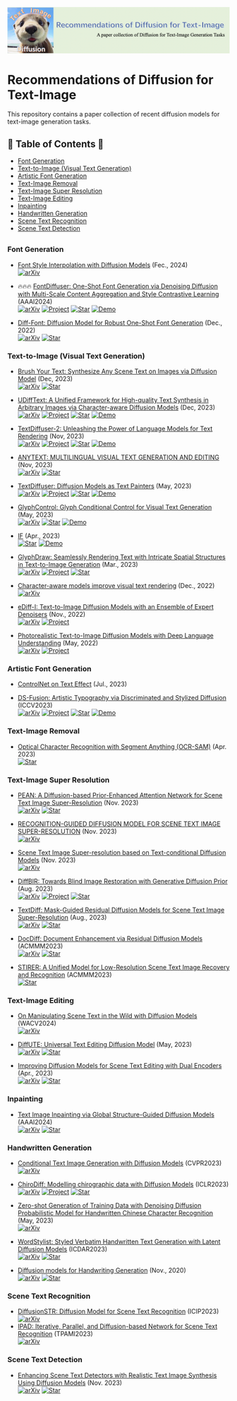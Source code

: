 ![LOGO](imgs/logo.png)
# Recommendations of Diffusion for Text-Image
This repository contains a paper collection of recent diffusion models for text-image generation tasks.

## 📖 Table of Contents 👀
- [Font Generation](#font-generation)
- [Text-to-Image (Visual Text Generation)](#text-to-image-visual-text-generation)
- [Artistic Font Generation](#artistic-font-generation)
- [Text-Image Removal](#text-image-removal)
- [Text-Image Super Resolution](#text-image-super-resolution)
- [Text-Image Editing](#text-image-editing)
- [Inpainting](#inpainting)
- [Handwritten Generation](#handwritten-generation)
- [Scene Text Recognition](#scene-text-recognition)
- [Scene Text Detection](#scene-text-detection)
##

### Font Generation
+ [Font Style Interpolation with Diffusion Models](https://arxiv.org/abs/2402.14311) (Fec., 2024)  
  [![arXiv](https://img.shields.io/badge/arXiv-b31b1b.svg)](https://arxiv.org/abs/2402.14311)

+ 🔥🔥🔥 [FontDiffuser: One-Shot Font Generation via Denoising Diffusion with Multi-Scale Content Aggregation and Style Contrastive Learning](https://arxiv.org/abs/2312.12142) (AAAI2024)  
  [![arXiv](https://img.shields.io/badge/arXiv-b31b1b.svg)](https://arxiv.org/abs/2312.12142)
  [![Project](https://img.shields.io/badge/Project-9cf)](https://yeungchenwa.github.io/fontdiffuser-homepage/)
  [![Star](https://img.shields.io/github/stars/yeungchenwa/FontDiffuser.svg?style=social&label=Star)](https://github.com/yeungchenwa/FontDiffuser)
  [![Demo](https://img.shields.io/badge/Demo-8A2BE2)](https://huggingface.co/spaces/yeungchenwa/FontDiffuser-Gradio)

+ [Diff-Font: Diffusion Model for Robust One-Shot Font Generation](https://arxiv.org/abs/2212.05895) (Dec., 2022)  
  [![arXiv](https://img.shields.io/badge/arXiv-b31b1b.svg)](https://arxiv.org/abs/2212.05895)
  [![Star](https://img.shields.io/github/stars/Hxyz-123/Font-diff.svg?style=social&label=Star)](https://github.com/Hxyz-123/Font-diff)

### Text-to-Image (Visual Text Generation)
+ [Brush Your Text: Synthesize Any Scene Text on Images via Diffusion Model](https://arxiv.org/abs/2312.12232) (Dec, 2023)  
  [![arXiv](https://img.shields.io/badge/arXiv-b31b1b.svg)](https://arxiv.org/abs/2312.12232)
  [![Star](https://img.shields.io/github/stars/ecnuljzhang/brush-your-text.svg?style=social&label=Star)](https://github.com/ecnuljzhang/brush-your-text)

+ [UDiffText: A Unified Framework for High-quality Text Synthesis in Arbitrary Images via Character-aware Diffusion Models](https://arxiv.org/abs/2312.04884) (Dec, 2023)  
  [![arXiv](https://img.shields.io/badge/arXiv-b31b1b.svg)](https://arxiv.org/abs/2312.04884)
  [![Project](https://img.shields.io/badge/Project-9cf)](https://udifftext.github.io/)
  [![Star](https://img.shields.io/github/stars/zym-pku/udifftext.svg?style=social&label=Star)](https://github.com/zym-pku/udifftext)
  [![Demo](https://img.shields.io/badge/Demo-8A2BE2)](https://huggingface.co/spaces/ZYMPKU/UDiffText)

+ [TextDiffuser-2: Unleashing the Power of Language Models for Text Rendering](https://arxiv.org/abs/2311.16465v1) (Nov, 2023)  
  [![arXiv](https://img.shields.io/badge/arXiv-b31b1b.svg)](https://arxiv.org/abs/2311.16465v1)
  [![Project](https://img.shields.io/badge/Project-9cf)](https://jingyechen.github.io/textdiffuser2/)
  [![Star](https://img.shields.io/github/stars/microsoft/unilm.svg?style=social&label=Star)](https://github.com/microsoft/unilm/tree/master/textdiffuser-2)
  [![Demo](https://img.shields.io/badge/Demo-8A2BE2)](https://huggingface.co/spaces/JingyeChen22/TextDiffuser-2)

+ [ANYTEXT: MULTILINGUAL VISUAL TEXT GENERATION AND EDITING](https://arxiv.org/abs/2311.03054) (Nov, 2023)  
  [![arXiv](https://img.shields.io/badge/arXiv-b31b1b.svg)](https://arxiv.org/abs/2311.03054)
  [![Star](https://img.shields.io/github/stars/tyxsspa/AnyText.svg?style=social&label=Star)](https://github.com/tyxsspa/AnyText)

+ [TextDiffuser: Diffusion Models as Text Painters](https://arxiv.org/abs/2305.10855) (May, 2023)  
  [![arXiv](https://img.shields.io/badge/arXiv-b31b1b.svg)](https://arxiv.org/abs/2305.10855)
  [![Project](https://img.shields.io/badge/Project-9cf)](https://modelscope.cn/models/damo/text-to-video-synthesis/summary)
  [![Star](https://img.shields.io/github/stars/microsoft/unilm.svg?style=social&label=Star)](https://github.com/microsoft/unilm/tree/master/textdiffuser)
  [![Demo](https://img.shields.io/badge/Demo-8A2BE2)](https://huggingface.co/spaces/JingyeChen22/TextDiffuser)

+ [GlyphControl: Glyph Conditional Control for Visual Text Generation](https://arxiv.org/abs/2305.18259) (May, 2023)  
  [![arXiv](https://img.shields.io/badge/arXiv-b31b1b.svg)](https://arxiv.org/abs/2305.18259)
  [![Star](https://img.shields.io/github/stars/AIGText/GlyphControl-release.svg?style=social&label=Star)](https://github.com/AIGText/GlyphControl-release)
  [![Demo](https://img.shields.io/badge/Demo-8A2BE2)](https://huggingface.co/spaces/AIGText/GlyphControl)

+ [IF](https://github.com/deep-floyd/IF) (Apr., 2023)  
  [![Star](https://img.shields.io/github/stars/deep-floyd/IF.svg?style=social&label=Star)](https://github.com/deep-floyd/IF)
  [![Demo](https://img.shields.io/badge/Demo-8A2BE2)](https://huggingface.co/spaces/DeepFloyd/IF)

+ [GlyphDraw: Seamlessly Rendering Text with Intricate Spatial Structures in Text-to-Image Generation](https://arxiv.org/abs/2303.17870) (Mar., 2023)  
  [![arXiv](https://img.shields.io/badge/arXiv-b31b1b.svg)](https://arxiv.org/abs/2303.17870)
  [![Project](https://img.shields.io/badge/Project-9cf)](https://1073521013.github.io/glyph-draw.github.io/)
  [![Star](https://img.shields.io/github/stars/OPPO-Mente-Lab/GlyphDraw.svg?style=social&label=Star)](https://github.com/OPPO-Mente-Lab/GlyphDraw)

+ [Character-aware models improve visual text rendering](https://arxiv.org/abs/2212.10562) (Dec., 2022)  
  [![arXiv](https://img.shields.io/badge/arXiv-b31b1b.svg)](https://arxiv.org/abs/2212.10562)

+ [eDiff-I: Text-to-Image Diffusion Models with an Ensemble of Expert Denoisers](https://arxiv.org/abs/2211.01324) (Nov., 2022)  
  [![arXiv](https://img.shields.io/badge/arXiv-b31b1b.svg)](https://arxiv.org/abs/2211.01324)
  [![Project](https://img.shields.io/badge/Project-9cf)](https://deepimagination.cc/eDiff-I/)

+ [Photorealistic Text-to-Image Diffusion Models with Deep Language Understanding](https://arxiv.org/abs/2205.11487) (May, 2022)  
  [![arXiv](https://img.shields.io/badge/arXiv-b31b1b.svg)](https://arxiv.org/abs/2205.11487)
  [![Project](https://img.shields.io/badge/Project-9cf)](https://imagen.research.google/)

### Artistic Font Generation
+ [ControlNet on Text Effect](https://mp.weixin.qq.com/s/rvpU4XhToldoec_bABeXJw) (Jul., 2023)

+ [DS-Fusion: Artistic Typography via Discriminated and Stylized Diffusion](https://arxiv.org/abs/2303.09604) (ICCV2023)  
  [![arXiv](https://img.shields.io/badge/arXiv-b31b1b.svg)](https://arxiv.org/abs/2303.09604)
  [![Project](https://img.shields.io/badge/Project-9cf)](https://ds-fusion.github.io/)
  [![Star](https://img.shields.io/github/stars/tmaham/DS-Fusion.svg?style=social&label=Star)](https://github.com/tmaham/DS-Fusion)
  [![Demo](https://img.shields.io/badge/Demo-8A2BE2)](https://huggingface.co/spaces/tmaham/DS-Fusion-Express)

### Text-Image Removal
+ [Optical Character Recognition with Segment Anything (OCR-SAM)](https://github.com/yeungchenwa/OCR-SAM) (Apr. 2023)  
  [![Star](https://img.shields.io/github/stars/yeungchenwa/OCR-SAM.svg?style=social&label=Star)](https://github.com/yeungchenwa/OCR-SAM)

### Text-Image Super Resolution
+ [PEAN: A Diffusion-based Prior-Enhanced Attention Network for
Scene Text Image Super-Resolution](https://arxiv.org/abs/2311.17955) (Nov. 2023)  
  [![arXiv](https://img.shields.io/badge/arXiv-b31b1b.svg)](https://arxiv.org/abs/2311.17955)
  [![Star](https://img.shields.io/github/stars/jdfxzzy/PEAN.svg?style=social&label=Star)](https://github.com/jdfxzzy/PEAN)


+ [RECOGNITION-GUIDED DIFFUSION MODEL FOR SCENE TEXT IMAGE
SUPER-RESOLUTION](https://arxiv.org/abs/2311.13317) (Nov. 2023)  
  [![arXiv](https://img.shields.io/badge/arXiv-b31b1b.svg)](https://arxiv.org/abs/2311.13317)

+ [Scene Text Image Super-resolution based on Text-conditional Diffusion Models](https://arxiv.org/abs/2311.09759) (Nov. 2023)  
  [![arXiv](https://img.shields.io/badge/arXiv-b31b1b.svg)](https://arxiv.org/abs/2311.09759)

+ [DiffBIR: Towards Blind Image Restoration with Generative Diffusion Prior](https://arxiv.org/abs/2308.15070) (Aug. 2023)  
  [![arXiv](https://img.shields.io/badge/arXiv-b31b1b.svg)](https://arxiv.org/abs/2308.15070)
  [![Project](https://img.shields.io/badge/Project-9cf)](https://0x3f3f3f3fun.github.io/projects/diffbir/)
  [![Star](https://img.shields.io/github/stars/XPixelGroup/DiffBIR.svg?style=social&label=Star)](https://github.com/XPixelGroup/DiffBIR)

+ [TextDiff: Mask-Guided Residual Diffusion Models for Scene Text Image Super-Resolution](https://arxiv.org/abs/2308.06743) (Aug., 2023)  
  [![arXiv](https://img.shields.io/badge/arXiv-b31b1b.svg)](https://arxiv.org/abs/2308.06743)
  [![Star](https://img.shields.io/github/stars/Lenubolim/TextDiff.svg?style=social&label=Star)](https://github.com/Lenubolim/TextDiff)

+ [DocDiff: Document Enhancement via Residual Diffusion Models](https://arxiv.org/abs/2305.03892) (ACMMM2023)  
  [![arXiv](https://img.shields.io/badge/arXiv-b31b1b.svg)](https://arxiv.org/abs/2305.03892)
  [![Star](https://img.shields.io/github/stars/Royalvice/DocDiff.svg?style=social&label=Star)](https://github.com/Royalvice/DocDiff)

+ [STIRER: A Unified Model for Low-Resolution Scene Text Image Recovery and Recognition](https://github.com/zhaominyiz/STIRER) (ACMMM2023)  
  [![Star](https://img.shields.io/github/stars/zhaominyiz/STIRER.svg?style=social&label=Star)](https://github.com/zhaominyiz/STIRER)

### Text-Image Editing
+ [On Manipulating Scene Text in the Wild with Diffusion Models](https://arxiv.org/abs/2311.00734) (WACV2024)  
  [![arXiv](https://img.shields.io/badge/arXiv-b31b1b.svg)](https://arxiv.org/abs/2311.00734)

+ [DiffUTE: Universal Text Editing Diffusion Model](https://arxiv.org/abs/2305.10825) (May, 2023)  
  [![arXiv](https://img.shields.io/badge/arXiv-b31b1b.svg)](https://arxiv.org/abs/2305.10825)
  [![Star](https://img.shields.io/github/stars/chenhaoxing/DiffUTE.svg?style=social&label=Star)](https://github.com/chenhaoxing/DiffUTE)

+ [Improving Diffusion Models for Scene Text Editing with Dual Encoders](https://arxiv.org/abs/2304.05568) (Apr., 2023)  
  [![arXiv](https://img.shields.io/badge/arXiv-b31b1b.svg)](https://arxiv.org/abs/2304.05568)
  [![Star](https://img.shields.io/github/stars/UCSB-NLP-Chang/DiffSTE.svg?style=social&label=Star)](https://github.com/UCSB-NLP-Chang/DiffSTE)

### Inpainting
+ [Text Image Inpainting via Global Structure-Guided Diffusion Models](https://arxiv.org/abs/2401.14832) (AAAI2024)  
  [![arXiv](https://img.shields.io/badge/arXiv-b31b1b.svg)](https://arxiv.org/abs/2401.14832)
  [![Star](https://img.shields.io/github/stars/blackprotoss/GSDM.svg?style=social&label=Star)](https://github.com/blackprotoss/GSDM)

### Handwritten Generation
+ [Conditional Text Image Generation with Diffusion Models](https://arxiv.org/abs/2306.10804) (CVPR2023)  
  [![arXiv](https://img.shields.io/badge/arXiv-b31b1b.svg)](https://arxiv.org/abs/2306.10804)

+ [ChiroDiff: Modelling chirographic data with Diffusion Models](https://arxiv.org/abs/2304.03785) (ICLR2023)  
  [![arXiv](https://img.shields.io/badge/arXiv-b31b1b.svg)](https://arxiv.org/abs/2304.03785)
  [![Project](https://img.shields.io/badge/Project-9cf)](https://ayandas.me/chirodiff)
  [![Star](https://img.shields.io/github/stars/dasayan05/chirodiff.svg?style=social&label=Star)](https://github.com/dasayan05/chirodiff)

+ [Zero-shot Generation of Training Data with Denoising Diffusion Probabilistic Model for Handwritten Chinese Character Recognition](https://arxiv.org/abs/2305.15660) (May, 2023)  
  [![arXiv](https://img.shields.io/badge/arXiv-b31b1b.svg)](https://arxiv.org/abs/2305.15660)

+ [WordStylist: Styled Verbatim Handwritten Text Generation with Latent Diffusion Models](https://arxiv.org/abs/2303.16576) (ICDAR2023)  
  [![arXiv](https://img.shields.io/badge/arXiv-b31b1b.svg)](https://arxiv.org/abs/2303.16576)
  [![Star](https://img.shields.io/github/stars/koninik/WordStylist.svg?style=social&label=Star)](https://github.com/koninik/WordStylist)

+ [Diffusion models for Handwriting Generation](https://arxiv.org/abs/2011.06704) (Nov., 2020)  
  [![arXiv](https://img.shields.io/badge/arXiv-b31b1b.svg)](https://arxiv.org/abs/2011.06704)
  [![Star](https://img.shields.io/github/stars/tcl9876/Diffusion-Handwriting-Generation.svg?style=social&label=Star)](https://github.com/tcl9876/Diffusion-Handwriting-Generation)

### Scene Text Recognition
+ [DiffusionSTR: Diffusion Model for Scene Text Recognition](https://arxiv.org/abs/2306.16707) (ICIP2023)  
  [![arXiv](https://img.shields.io/badge/arXiv-b31b1b.svg)](https://arxiv.org/abs/2306.16707)
+ [IPAD: Iterative, Parallel, and Diffusion-based
Network for Scene Text Recognition](https://arxiv.org/abs/2312.11923) (TPAMI2023)   
  [![arXiv](https://img.shields.io/badge/arXiv-b31b1b.svg)](https://arxiv.org/abs/2312.11923)

### Scene Text Detection
+ [Enhancing Scene Text Detectors with Realistic Text Image Synthesis Using Diffusion
Models](https://arxiv.org/abs/2311.16555) (Nov. 2023)  
  [![arXiv](https://img.shields.io/badge/arXiv-b31b1b.svg)](https://arxiv.org/abs/2311.16555)
  [![Star](https://img.shields.io/github/stars/99Franklin/DiffText.svg?style=social&label=Star)](https://github.com/99Franklin/DiffText)
